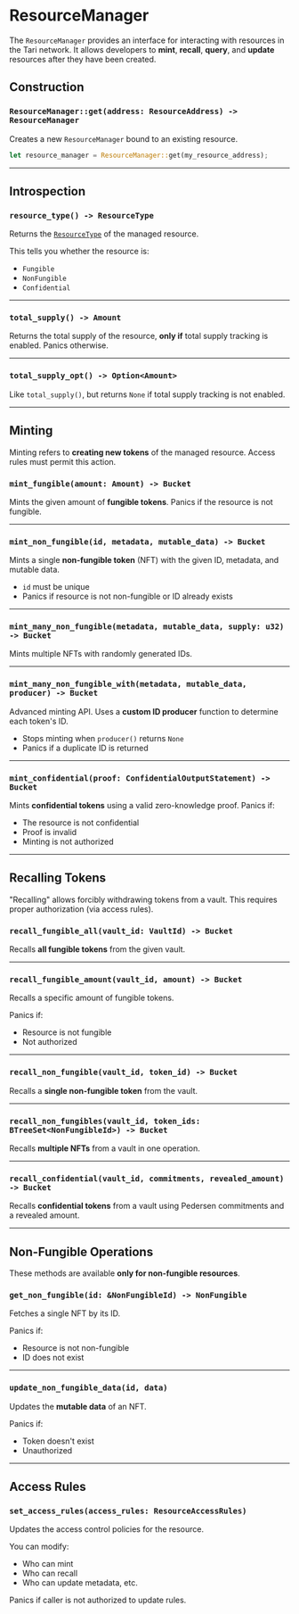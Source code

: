 # ResourceManager

The `ResourceManager` provides an interface for interacting with resources in the Tari network. It allows developers to **mint**, **recall**, **query**, and **update** resources after they have been created.

## Construction

### `ResourceManager::get(address: ResourceAddress) -> ResourceManager`

Creates a new `ResourceManager` bound to an existing resource.

```rust
let resource_manager = ResourceManager::get(my_resource_address);
```

---

## Introspection

### `resource_type() -> ResourceType`

Returns the [`ResourceType`](./resource-types.html) of the managed resource.

This tells you whether the resource is:

* `Fungible`
* `NonFungible`
* `Confidential`

---

### `total_supply() -> Amount`

Returns the total supply of the resource, **only if** total supply tracking is enabled.
Panics otherwise.

---

### `total_supply_opt() -> Option<Amount>`

Like `total_supply()`, but returns `None` if total supply tracking is not enabled.

---

## Minting

Minting refers to **creating new tokens** of the managed resource. Access rules must permit this action.

### `mint_fungible(amount: Amount) -> Bucket`

Mints the given amount of **fungible tokens**.
Panics if the resource is not fungible.

---

### `mint_non_fungible(id, metadata, mutable_data) -> Bucket`

Mints a single **non-fungible token** (NFT) with the given ID, metadata, and mutable data.

* `id` must be unique
* Panics if resource is not non-fungible or ID already exists

---

### `mint_many_non_fungible(metadata, mutable_data, supply: u32) -> Bucket`

Mints multiple NFTs with randomly generated IDs.

---

### `mint_many_non_fungible_with(metadata, mutable_data, producer) -> Bucket`

Advanced minting API. Uses a **custom ID producer** function to determine each token's ID.

* Stops minting when `producer()` returns `None`
* Panics if a duplicate ID is returned

---

### `mint_confidential(proof: ConfidentialOutputStatement) -> Bucket`

Mints **confidential tokens** using a valid zero-knowledge proof.
Panics if:

* The resource is not confidential
* Proof is invalid
* Minting is not authorized

---

## Recalling Tokens

"Recalling" allows forcibly withdrawing tokens from a vault. This requires proper authorization (via access rules).

### `recall_fungible_all(vault_id: VaultId) -> Bucket`

Recalls **all fungible tokens** from the given vault.

---

### `recall_fungible_amount(vault_id, amount) -> Bucket`

Recalls a specific amount of fungible tokens.

Panics if:

* Resource is not fungible
* Not authorized

---

### `recall_non_fungible(vault_id, token_id) -> Bucket`

Recalls a **single non-fungible token** from the vault.

---

### `recall_non_fungibles(vault_id, token_ids: BTreeSet<NonFungibleId>) -> Bucket`

Recalls **multiple NFTs** from a vault in one operation.

---

### `recall_confidential(vault_id, commitments, revealed_amount) -> Bucket`

Recalls **confidential tokens** from a vault using Pedersen commitments and a revealed amount.

---

## Non-Fungible Operations

These methods are available **only for non-fungible resources**.

### `get_non_fungible(id: &NonFungibleId) -> NonFungible`

Fetches a single NFT by its ID.

Panics if:

* Resource is not non-fungible
* ID does not exist

---

### `update_non_fungible_data(id, data)`

Updates the **mutable data** of an NFT.

Panics if:

* Token doesn't exist
* Unauthorized

---

## Access Rules

### `set_access_rules(access_rules: ResourceAccessRules)`

Updates the access control policies for the resource.

You can modify:

* Who can mint
* Who can recall
* Who can update metadata, etc.

Panics if caller is not authorized to update rules.